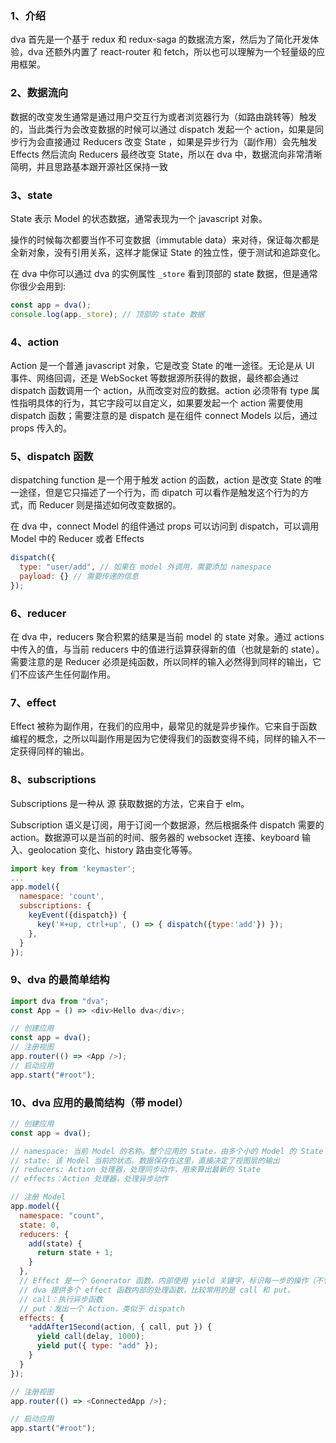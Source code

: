 ### 1、介绍

dva 首先是一个基于 redux 和 redux-saga 的数据流方案，然后为了简化开发体验，dva 还额外内置了 react-router 和 fetch，所以也可以理解为一个轻量级的应用框架。

### 2、数据流向

数据的改变发生通常是通过用户交互行为或者浏览器行为（如路由跳转等）触发的，当此类行为会改变数据的时候可以通过 dispatch 发起一个 action，如果是同步行为会直接通过 Reducers 改变 State ，如果是异步行为（副作用）会先触发 Effects 然后流向 Reducers 最终改变 State，所以在 dva 中，数据流向非常清晰简明，并且思路基本跟开源社区保持一致

### 3、state

State 表示 Model 的状态数据，通常表现为一个 javascript 对象。

操作的时候每次都要当作不可变数据（immutable data）来对待，保证每次都是全新对象，没有引用关系，这样才能保证 State 的独立性，便于测试和追踪变化。

在 dva 中你可以通过 dva 的实例属性 `_store` 看到顶部的 state 数据，但是通常你很少会用到:

```js
const app = dva();
console.log(app._store); // 顶部的 state 数据
```

### 4、action

Action 是一个普通 javascript 对象，它是改变 State 的唯一途径。无论是从 UI 事件、网络回调，还是 WebSocket 等数据源所获得的数据，最终都会通过 dispatch 函数调用一个 action，从而改变对应的数据。action 必须带有 type 属性指明具体的行为，其它字段可以自定义，如果要发起一个 action 需要使用 dispatch 函数；需要注意的是 dispatch 是在组件 connect Models 以后，通过 props 传入的。

### 5、dispatch 函数

dispatching function 是一个用于触发 action 的函数，action 是改变 State 的唯一途径，但是它只描述了一个行为，而 dipatch 可以看作是触发这个行为的方式，而 Reducer 则是描述如何改变数据的。

在 dva 中，connect Model 的组件通过 props 可以访问到 dispatch，可以调用 Model 中的 Reducer 或者 Effects

```js
dispatch({
  type: "user/add", // 如果在 model 外调用，需要添加 namespace
  payload: {} // 需要传递的信息
});
```

### 6、reducer

在 dva 中，reducers 聚合积累的结果是当前 model 的 state 对象。通过 actions 中传入的值，与当前 reducers 中的值进行运算获得新的值（也就是新的 state）。需要注意的是 Reducer 必须是纯函数，所以同样的输入必然得到同样的输出，它们不应该产生任何副作用。

### 7、effect

Effect 被称为副作用，在我们的应用中，最常见的就是异步操作。它来自于函数编程的概念，之所以叫副作用是因为它使得我们的函数变得不纯，同样的输入不一定获得同样的输出。

### 8、subscriptions

Subscriptions 是一种从 源 获取数据的方法，它来自于 elm。

Subscription 语义是订阅，用于订阅一个数据源，然后根据条件 dispatch 需要的 action。数据源可以是当前的时间、服务器的 websocket 连接、keyboard 输入、geolocation 变化、history 路由变化等等。

```js
import key from 'keymaster';
...
app.model({
  namespace: 'count',
  subscriptions: {
    keyEvent({dispatch}) {
      key('⌘+up, ctrl+up', () => { dispatch({type:'add'}) });
    },
  }
});
```

### 9、dva 的最简单结构

```js
import dva from "dva";
const App = () => <div>Hello dva</div>;

// 创建应用
const app = dva();
// 注册视图
app.router(() => <App />);
// 启动应用
app.start("#root");
```

### 10、dva 应用的最简结构（带 model）

```js
// 创建应用
const app = dva();

// namespace: 当前 Model 的名称。整个应用的 State，由多个小的 Model 的 State 以 namespace 为 key 合成
// state: 该 Model 当前的状态。数据保存在这里，直接决定了视图层的输出
// reducers: Action 处理器，处理同步动作，用来算出最新的 State
// effects：Action 处理器，处理异步动作

// 注册 Model
app.model({
  namespace: "count",
  state: 0,
  reducers: {
    add(state) {
      return state + 1;
    }
  },
  // Effect 是一个 Generator 函数，内部使用 yield 关键字，标识每一步的操作（不管是异步或同步）。
  // dva 提供多个 effect 函数内部的处理函数，比较常用的是 call 和 put。
  // call：执行异步函数
  // put：发出一个 Action，类似于 dispatch
  effects: {
    *addAfter1Second(action, { call, put }) {
      yield call(delay, 1000);
      yield put({ type: "add" });
    }
  }
});

// 注册视图
app.router(() => <ConnectedApp />);

// 启动应用
app.start("#root");
```
